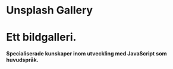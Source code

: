 # Unsplash Gallery
# Ett bildgalleri.
**Specialiserade kunskaper inom utveckling med JavaScript som huvudspråk.**
